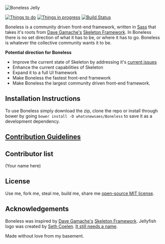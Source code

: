 ![Boneless Jelly](https://raw.githubusercontent.com/whatsnewsaes/Boneless/master/examples/images/Jelly.png)

[![Things to do](https://badge.waffle.io/whatsnewsaes/Boneless.svg?label=todo&title=To%20do)](http://waffle.io/whatsnewsaes/Boneless)
[![Things in progress](https://badge.waffle.io/whatsnewsaes/Boneless.svg?label=in%20progress&title=In%20Progress)](http://waffle.io/whatsnewsaes/Boneless)
[![Build Status](https://travis-ci.org/whatsnewsaes/Boneless.svg?branch=master)](https://travis-ci.org/whatsnewsaes/Boneless)

Boneless is a community driven front-end framework, written in  [Sass](http://sass-lang.com/) that takes it's roots from [Dave Gamache's](https://twitter.com/dhg) [Skeleton Framework](https://github.com/dhg/Skeleton). In Boneless there is no set direction of what it has to be, or where it has to go. Boneless is whatever the collective community wants it to be.

**Potential direction for Boneless**
 * Improve the current state of Skeleton by addressing it's [current issues](https://github.com/dhg/Skeleton/issues)
 * Enhance the current capabilities of Skeleton
 * Expand it to a full UI framework
 * Make Boneless the fastest front-end framework
 * Make Boneless the largest community driven front-end framework.

## Installation Instructions
To use Boneless simply download the zip, clone the repo or install through bower by going `bower install -D whatsnewsaes/Boneless` to save it as a development dependency.

## [Contribution Guidelines](CONTRIBUTING.md)

## Contributor list
(Your name here)

## License
Use me, fork me, steal me, build me, share me [open-source MIT license](http://opensource.org/licenses/mit-license.php).

## Acknowledgements
Boneless was inspired by [Dave Gamache's](https://twitter.com/dhg) [Skeleton Framework](https://github.com/dhg/Skeleton). Jellyfish logo was created by [Seth Coelen](http://www.twitter.com/whatsnewsaes). [It still needs a name](https://github.com/whatsnewsaes/Boneless/issues/1).

Made without love from my basement.
